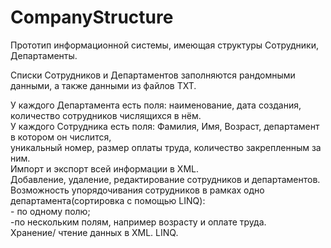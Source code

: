 # CompanyStructure
Прототип информационной системы, имеющая структуры Сотрудники, Департаменты.  

Списки Сотрудников и Департаментов заполняются рандомными данными, а также данными из файлов TXT.  

У каждого Департамента есть поля: наименование, дата создания, количество сотрудников числящихся в нём.  
У каждого Сотрудника есть поля: Фамилия, Имя, Возраст, департамент в котором он числится,  
уникальный номер, размер оплаты труда, количество закрепленным за ним.  
Импорт и экспорт всей информации в XML.  
Добавление, удаление, редактирование сотрудников и департаментов.  
Возможность упорядочивания сотрудников в рамках одно департамента(сортировка с помощью LINQ):  
           - по одному полю;  
            -по нескольким полям, например возрасту и оплате труда.  
Хранение/ чтение данных в XML. LINQ.
